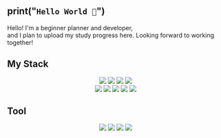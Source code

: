 ## print("`Hello World 👋`")

Hello! I'm a beginner planner and developer, <br>
and I plan to upload my study progress here. Looking forward to working together!
<!-- 
[![Solved.ac 프로필](http://mazassumnida.wtf/api/v2/generate_badge?boj=백준닉네임)](https://solved.ac/백준닉네임)
-->

## My Stack
<div align = "center">
  <img src="https://img.shields.io/badge/html5-E34F26?style=flat-square&logo=html5&logoColor=white">
  <img src="https://img.shields.io/badge/CSS3-1572B6?style=flat-square&logo=CSS3&logoColor=white">
  <img src="https://img.shields.io/badge/JavaScript-F7DF1E?style=flat-square&logo=javascript&logoColor=white">
  <img src="https://img.shields.io/badge/React-61DAFB?style=flat-square&logo=react&logoColor=white"><br>
  
  <img src="https://img.shields.io/badge/Python-3776AB?style=flat-square&logo=Python&logoColor=white">
  <img src="https://img.shields.io/badge/C-61DAFB?style=flat-square&logo=C&logoColor=white">
  <img src="https://img.shields.io/badge/Java-007396?style=flat-square&logo=JAVA&logoColor=white">
  <img src="https://img.shields.io/badge/MySQL-4479A1?style=flat-square&logo=Ubuntu&logoColor=white"> 
  <img src="https://img.shields.io/badge/Ubuntu-E95420?style=flat-square&logo=Ubuntu&logoColor=white"><br> 
</div>  

## Tool 
<div align = "center">
  <img src="https://img.shields.io/badge/GitHub-181717?style=flat-squar&logo=GitHub&logoColor=white">
  <img src="https://img.shields.io/badge/VisualStudioCode-007ACC?style=flat-squar&logo=VisualStudioCode&logoColor=white">
  <img src="https://img.shields.io/badge/Figma-F24E1E?style=flat-square&logo=figma&logoColor=white">
  <img src="https://img.shields.io/badge/Eclipse IDE-2C2255?style=flat-square&logo=EclipseIDE&logoColor=white">
</div>

  
  
  <!--
  <img src="https://img.shields.io/badge/TypeScript-3178C6?style=flat-square&logo=typescript&logoColor=white">
  <img src="https://img.shields.io/badge/C++-61DAFB?style=flat-square&logo=C++&logoColor=white">
  <img src="https://img.shields.io/badge/Node.js-5FA04E?style=flat-square&logo=nodedotjs&logoColor=white">
   -->


